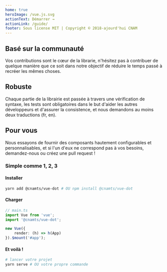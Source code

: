 ```yaml
---
home: true
heroImage: /vue.js.svg
actionText: Démarrer →
actionLink: /guide/
footer: Sous license MIT | Copyright © 2018-ajourd'hui CNAM
---
```


<div class="features">
	<div class="feature">
		<h2>Basé sur la communauté</h2>
		<p>Vos contributions sont le cœur de la librarie, n'hésitez pas à contribuer de quelque manière que ce soit dans notre objectif de réduire le temps passé à recréer les mêmes choses.</p>
	</div>
	<div class="feature">
		<h2>Robuste</h2>
		<p>Chaque partie de la librairie est passée à travers une vérification de syntaxe, les tests sont obligatoires dans le but d'aider les autres développeurs et d'assurer la consistence, et nous demandons au moins deux traductions (fr, en).</p>
	</div>
	<div class="feature">
		<h2>Pour vous</h2>
		<p>Nous essayons de fournir des composants hautement configurables et personnalisables, et si l'un d'eux ne correspond pas à vos besoins, demandez-nous ou créez une pull request !</p>
	</div>
</div>

### Simple comme 1, 2, 3

#### Installer

``` bash
yarn add @cnamts/vue-dot # OU npm install @cnamts/vue-dot
```

#### Charger

``` ts
// main.ts
import Vue from 'vue';
import '@cnamts/vue-dot';

new Vue({
    render: (h) => h(App)
}).$mount('#app');
```

#### Et voilà !

``` bash
# lancer votre projet
yarn serve # OU votre propre commande
```
